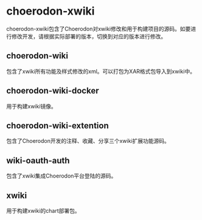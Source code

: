 # choerodon-xwiki

choerodon-xwiki包含了Choerodon对xwiki修改和用于构建项目的源码。如要进行修改开发，请根据实际部署的版本，切换到对应的版本进行修改。

## choerodon-wiki

包含了xwiki所有功能及样式修改的xml。可以打包为XAR格式包导入到xwiki中。

## choerodon-wiki-docker

用于构建xwiki镜像。

## choerodon-wiki-extention

包含了Choerodon开发的注释、收藏、分享三个xwiki扩展功能源码。

## wiki-oauth-auth

包含了xwiki集成Choerodon平台登陆的源码。

## xwiki

用于构建xwiki的chart部署包。
